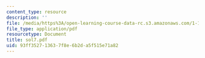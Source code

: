 ```yaml
---
content_type: resource
description: ''
file: /media/https%3A/open-learning-course-data-rc.s3.amazonaws.com/1-124j-foundations-of-software-engineering-fall-2000/93ff352713637f8e6b2da5f515e71a82_sol7.pdf
file_type: application/pdf
resourcetype: Document
title: sol7.pdf
uid: 93ff3527-1363-7f8e-6b2d-a5f515e71a82
---
```

